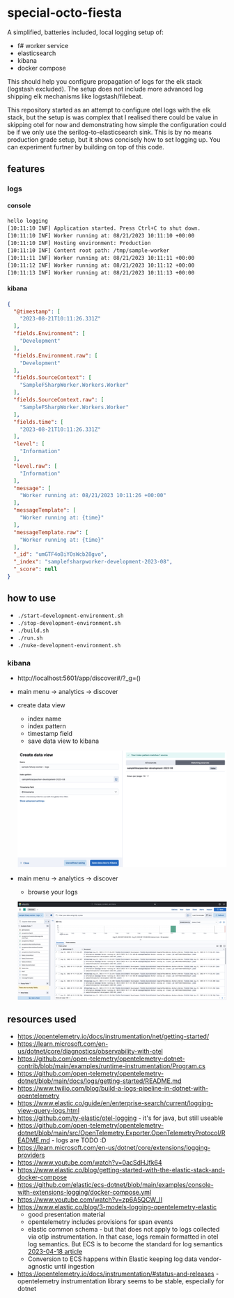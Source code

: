 # special-octo-fiesta

A simplified, batteries included, local logging setup of:

* f# worker service
* elasticsearch
* kibana
* docker compose

This should help you configure propagation of logs for the elk stack (logstash excluded). The setup does not include more advanced log shipping elk mechanisms like logstash/filebeat.

This repository started as an attempt to configure otel logs with the elk stack, but the setup is was complex that I realised there could be value in skipping otel for now and demonstrating how simple the configuration could be if we only use the serilog-to-elasticsearch sink. This is by no means production grade setup, but it shows concisely how to set logging up. You can experiment furtner by building on top of this code.

## features

### logs

#### console

```bash
hello logging
[10:11:10 INF] Application started. Press Ctrl+C to shut down.
[10:11:10 INF] Worker running at: 08/21/2023 10:11:10 +00:00
[10:11:10 INF] Hosting environment: Production
[10:11:10 INF] Content root path: /tmp/sample-worker
[10:11:11 INF] Worker running at: 08/21/2023 10:11:11 +00:00
[10:11:12 INF] Worker running at: 08/21/2023 10:11:12 +00:00
[10:11:13 INF] Worker running at: 08/21/2023 10:11:13 +00:00
```

#### kibana

```json
{
  "@timestamp": [
    "2023-08-21T10:11:26.331Z"
  ],
  "fields.Environment": [
    "Development"
  ],
  "fields.Environment.raw": [
    "Development"
  ],
  "fields.SourceContext": [
    "SampleFSharpWorker.Workers.Worker"
  ],
  "fields.SourceContext.raw": [
    "SampleFSharpWorker.Workers.Worker"
  ],
  "fields.time": [
    "2023-08-21T10:11:26.331Z"
  ],
  "level": [
    "Information"
  ],
  "level.raw": [
    "Information"
  ],
  "message": [
    "Worker running at: 08/21/2023 10:11:26 +00:00"
  ],
  "messageTemplate": [
    "Worker running at: {time}"
  ],
  "messageTemplate.raw": [
    "Worker running at: {time}"
  ],
  "_id": "umGTF4oBiYOsWcb28gvo",
  "_index": "samplefsharpworker-development-2023-08",
  "_score": null
}
```

## how to use

* `./start-development-environment.sh`
* `./stop-development-environment.sh`
* `./build.sh`
* `./run.sh`
* `./nuke-development-environment.sh`

### kibana

* http://localhost:5601/app/discover#/?_g=()
* main menu -> analytics -> discover
* create data view
  * index name
  * index pattern
  * timestamp field
  * save data view to kibana

  ![create data view](./img/kibana-data-view.png)
* main menu -> analytics -> discover
  * browse your logs

  ![discover](./img/kibana-discover.png)

## resources used

* https://opentelemetry.io/docs/instrumentation/net/getting-started/
* https://learn.microsoft.com/en-us/dotnet/core/diagnostics/observability-with-otel
* https://github.com/open-telemetry/opentelemetry-dotnet-contrib/blob/main/examples/runtime-instrumentation/Program.cs
* https://github.com/open-telemetry/opentelemetry-dotnet/blob/main/docs/logs/getting-started/README.md
* https://www.twilio.com/blog/build-a-logs-pipeline-in-dotnet-with-opentelemetry
* https://www.elastic.co/guide/en/enterprise-search/current/logging-view-query-logs.html
* https://github.com/ty-elastic/otel-logging - it's for java, but still useable
* https://github.com/open-telemetry/opentelemetry-dotnet/blob/main/src/OpenTelemetry.Exporter.OpenTelemetryProtocol/README.md - logs are TODO :D
* https://learn.microsoft.com/en-us/dotnet/core/extensions/logging-providers
* https://www.youtube.com/watch?v=0acSdHJfk64
* https://www.elastic.co/blog/getting-started-with-the-elastic-stack-and-docker-compose
* https://github.com/elastic/ecs-dotnet/blob/main/examples/console-with-extensions-logging/docker-compose.yml
* https://www.youtube.com/watch?v=zp6A5QCW_II
* https://www.elastic.co/blog/3-models-logging-opentelemetry-elastic
  * good presentation material
  * opentelemetry includes provisions for span events
  * elastic common schema - but that does not apply to logs collected via otlp instrumentation. In that case, logs remain formatted in otel log semantics. But ECS is to become the standard for log semantics [2023-04-18 article](https://www.elastic.co/blog/ecs-elastic-common-schema-otel-opentelemetry-announcement)
  * Conversion to ECS happens within Elastic keeping log data vendor-agnostic until ingestion
* https://opentelemetry.io/docs/instrumentation/#status-and-releases - opentelemetry instrumentation library seems to be stable, especially for dotnet